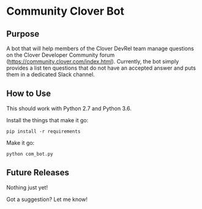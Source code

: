 Community Clover Bot
==========

Purpose
----------
A bot that will help members of the Clover DevRel team manage questions on the Clover Developer Community forum (https://community.clover.com/index.html). Currently, the bot simply provides a list ten questions that do not have an accepted answer and puts them in a dedicated Slack channel. 

How to Use
----------
This should work with Python 2.7 and Python 3.6.

Install the things that make it go:
```
pip install -r requirements
```

Make it go:
```
python com_bot.py
```

Future Releases
----------
Nothing just yet!

Got a suggestion? Let me know!